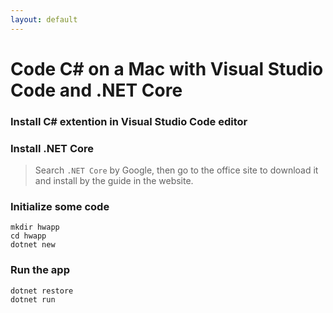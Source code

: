 ```yaml
---
layout: default
---
```


# Code C# on a Mac with Visual Studio Code and .NET Core

### Install C# extention in Visual Studio Code editor
### Install .NET Core
  > Search `.NET Core` by Google, then go to the office site 
  to download it and install by the guide in the website.
  
### Initialize some code 

```
mkdir hwapp
cd hwapp
dotnet new
```

### Run the app

```
dotnet restore
dotnet run 
```


